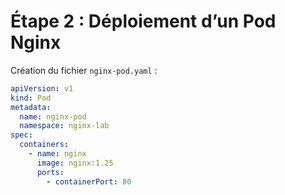 # Étape 2 : Déploiement d’un Pod Nginx

Création du fichier `nginx-pod.yaml` :

```yaml
apiVersion: v1
kind: Pod
metadata:
  name: nginx-pod
  namespace: nginx-lab
spec:
  containers:
    - name: nginx
      image: nginx:1.25
      ports:
        - containerPort: 80

